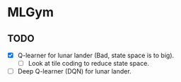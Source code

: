 # MLGym


## TODO
- [X] Q-learner for lunar lander (Bad, state space is to big).
    - [ ] Look at tile coding to reduce state space.
- [ ] Deep Q-learner (DQN) for lunar lander.
